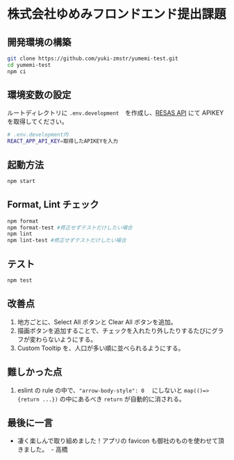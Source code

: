 # 株式会社ゆめみフロンドエンド提出課題

## 開発環境の構築

```Bash
git clone https://github.com/yuki-zmstr/yumemi-test.git
cd yumemi-test
npm ci
```

## 環境変数の設定

ルートディレクトリに `.env.development`　を作成し、[RESAS API](https://opendata.resas-portal.go.jp/) にて APIKEY を取得してください。

```bash
# .env.development内
REACT_APP_API_KEY=取得したAPIKEYを入力
```

## 起動方法

```bash
npm start
```

## Format, Lint チェック

```bash
npm format
npm format-test #修正せずテストだけしたい場合
npm lint
npm lint-test #修正せずテストだけしたい場合
```

## テスト

```bash
npm test
```

## 改善点

1. 地方ごとに、Select All ボタンと Clear All ボタンを追加。
2. 描画ボタンを追加することで、チェックを入れたり外したりするたびにグラフが変わらないようにする。
3. Custom Tooltip を、人口が多い順に並べられるようにする。

## 難しかった点

1. eslint の rule の中で、`"arrow-body-style": 0` 　にしないと `map(()=>{return ...})` の中にあるべき `return` が自動的に消される。

## 最後に一言

- 凄く楽しんで取り組めました！アプリの favicon も御社のものを使わせて頂きました。　- 高橋
